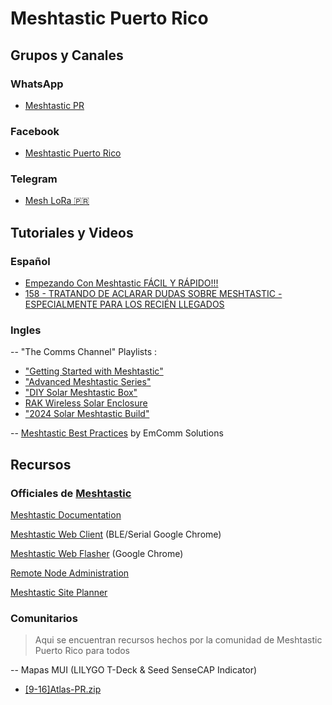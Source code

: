 # Meshtastic Puerto Rico

## Grupos y Canales

### WhatsApp
- [Meshtastic PR](https://chat.whatsapp.com/DuTpXPIjYb8G84oJmawWLp?)
### Facebook
- [Meshtastic Puerto Rico](https://www.facebook.com/groups/3150733368394141/)
### Telegram
- [Mesh LoRa 🇵🇷](https://t.me/+uKF5t2Nz6GYxZTgx)


## Tutoriales y Videos

### Español
- [Empezando Con Meshtastic FÁCIL Y RÁPIDO!!!](https://m.youtube.com/watch?v=11SWe--ZU08)
- [158 - TRATANDO DE ACLARAR DUDAS SOBRE MESHTASTIC - ESPECIALMENTE PARA LOS RECIÉN LLEGADOS](https://www.youtube.com/watch?v=qi3clr-u6-4&)
### Ingles

-- "The Comms Channel" Playlists : 
- ["Getting Started with Meshtastic"](https://www.youtube.com/playlist?list=PLshzThxhw4O5JTOACGHzYSSd3soDhoXKK)
- ["Advanced Meshtastic Series"](https://www.youtube.com/playlist?list=PLshzThxhw4O4--klTjqDzR6KeJyqXNNXI)
- ["DIY Solar Meshtastic Box"](https://www.youtube.com/playlist?list=PLshzThxhw4O5HLlxgbZoaEL_LZCBjgv-C)
- [RAK Wireless Solar Enclosure](https://www.youtube.com/playlist?list=PLshzThxhw4O4cv4ZhSRNqr8izfNNmBpsP)
- ["2024 Solar Meshtastic Build"](https://www.youtube.com/playlist?list=PLshzThxhw4O5HLlxgbZoaEL_LZCBjgv-C)

-- [Meshtastic Best Practices](https://m.youtube.com/watch?v=ClgBFISIMCU) by EmComm Solutions

## Recursos

### Officiales de [Meshtastic](https://meshtastic.org)


[Meshtastic Documentation](https://meshtastic.org/docs/introduction/)

[Meshtastic Web Client](https://client.meshtastic.org/) (BLE/Serial Google Chrome)

[Meshtastic Web Flasher](https://flash.meshtastic.org/) (Google Chrome)

[Remote Node Administration](https://meshtastic.org/docs/configuration/remote-admin/)

[Meshtastic Site Planner](https://site.meshtastic.org/)

### Comunitarios
> Aqui se encuentran recursos hechos por la comunidad de Meshtastic Puerto Rico para todos

-- Mapas MUI (LILYGO T-Deck & Seed SenseCAP Indicator)

- [[9-16]Atlas-PR.zip](https://github.com/coquiaqui/Meshtastic-Puerto-Rico/releases/download/0.0.1/9-16.Atlas-PR.zip)

